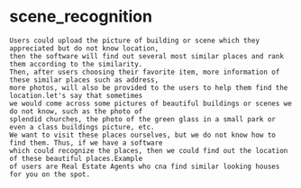 # scene_recognition
    Users could upload the picture of building or scene which they appreciated but do not know location, 
    then the software will find out several most similar places and rank them according to the similarity. 
    Then, after users choosing their favorite item, more information of these similar places such as address, 
    more photos, will also be provided to the users to help them find the location.let's say that sometimes 
    we would come across some pictures of beautiful buildings or scenes we do not know, such as the photo of 
    splendid churches, the photo of the green glass in a small park or even a class buildings picture, etc. 
    We want to visit these places ourselves, but we do not know how to find them. Thus, if we have a software 
    which could recognize the places, then we could find out the location of these beautiful places.Example 
    of users are Real Estate Agents who cna find similar looking houses for you on the spot.
